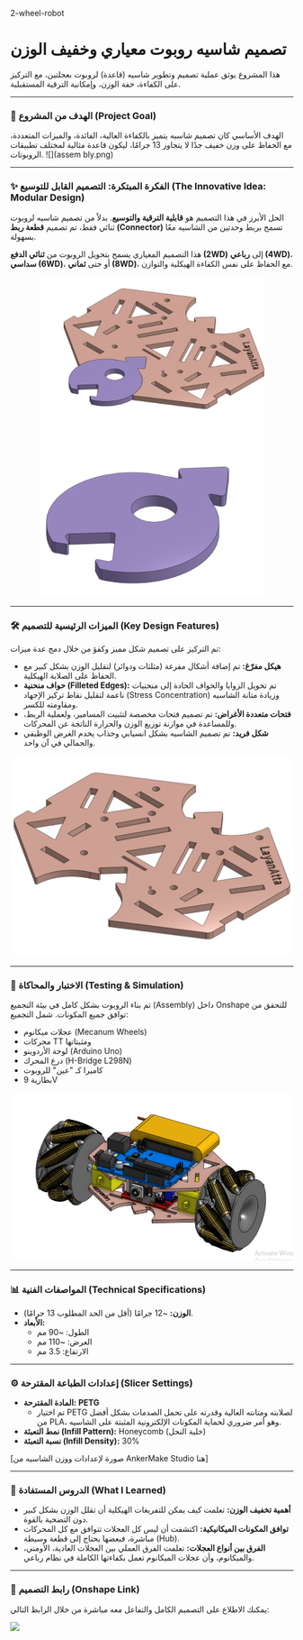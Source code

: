 2-wheel-robot
# تصميم شاسيه روبوت معياري وخفيف الوزن

هذا المشروع يوثق عملية تصميم وتطوير شاسيه (قاعدة) لروبوت بعجلتين، مع التركيز على الكفاءة، خفة الوزن، وإمكانية الترقية المستقبلية.

---

### 🎯 الهدف من المشروع (Project Goal)

الهدف الأساسي كان تصميم شاسيه يتميز بالكفاءة العالية، الفائدة، والميزات المتعددة، مع الحفاظ على وزن خفيف جدًا لا يتجاوز 13 جرامًا، ليكون قاعدة مثالية لمختلف تطبيقات الروبوتات.
![](assem bly.png)


---

### ✨ الفكرة المبتكرة: التصميم القابل للتوسيع (The Innovative Idea: Modular Design)

الحل الأبرز في هذا التصميم هو **قابلية الترقية والتوسيع**. بدلاً من تصميم شاسيه لروبوت ثنائي فقط، تم تصميم **قطعة ربط (Connector)** تسمح بربط وحدتين من الشاسيه معًا بسهولة.

هذا التصميم المعياري يسمح بتحويل الروبوت من **ثنائي الدفع (2WD)** إلى **رباعي (4WD)**، **سداسي (6WD)**، أو حتى **ثماني (8WD)**، مع الحفاظ على نفس الكفاءة الهيكلية والتوازن.


<p align="center">
  <img src="PartStudio(3).png" width="400" />
  <img src="PartStudio(2).png" width="400" />
</p>


---

### 🛠️ الميزات الرئيسية للتصميم (Key Design Features)

تم التركيز على تصميم شكل مميز وكفؤ من خلال دمج عدة ميزات:
* **هيكل مفرّغ:** تم إضافة أشكال مفرغة (مثلثات ودوائر) لتقليل الوزن بشكل كبير مع الحفاظ على الصلابة الهيكلية.
* **حواف منحنية (Filleted Edges):** تم تحويل الزوايا والحواف الحادة إلى منحنيات ناعمة لتقليل نقاط تركيز الإجهاد (Stress Concentration) وزيادة متانة الشاسيه ومقاومته للكسر.
* **فتحات متعددة الأغراض:** تم تصميم فتحات مخصصة لتثبيت المسامير، ولعملية الربط، وللمساعدة في موازنة توزيع الوزن والحرارة الناتجة عن المحركات.
* **شكل فريد:** تم تصميم الشاسيه بشكل انسيابي وجذاب يخدم الغرض الوظيفي والجمالي في آن واحد.

![](PartStudio(1).png)

---

### 🔬 الاختبار والمحاكاة (Testing & Simulation)

تم بناء الروبوت بشكل كامل في بيئة التجميع (Assembly) داخل Onshape للتحقق من توافق جميع المكونات. شمل التجميع:
* عجلات ميكانوم (Mecanum Wheels)
* محركات TT ومثبتاتها
* لوحة الأردوينو (Arduino Uno)
* درع المحرك (H-Bridge L298N)
* كاميرا كـ "عين" للروبوت
* بطارية 9V

![robot](assembly.png)

---

### 📊 المواصفات الفنية (Technical Specifications)

* **الوزن:** ~12 جرامًا (أقل من الحد المطلوب 13 جرامًا).
* **الأبعاد:**
    * الطول: ~90 مم
    * العرض: ~110 مم
    * الارتفاع: 3.5 مم

---

### ⚙️ إعدادات الطباعة المقترحة (Slicer Settings)

* **المادة المقترحة:** **PETG**
    * تم اختيار PETG لصلابته ومتانته العالية وقدرته على تحمل الصدمات بشكل أفضل من PLA، وهو أمر ضروري لحماية المكونات الإلكترونية المثبتة على الشاسيه.
* **نمط التعبئة (Infill Pattern):** Honeycomb (خلية النحل)
* **نسبة التعبئة (Infill Density):** 30%

[صورة لإعدادات ووزن الشاسيه من AnkerMake Studio هنا]

---

### 🧠 الدروس المستفادة (What I Learned)

* **أهمية تخفيف الوزن:** تعلمت كيف يمكن للتفريغات الهيكلية أن تقلل الوزن بشكل كبير دون التضحية بالقوة.
* **توافق المكونات الميكانيكية:** اكتشفت أن ليس كل العجلات تتوافق مع كل المحركات مباشرة، فبعضها يحتاج إلى قطعة وسيطة (Hub).
* **الفرق بين أنواع العجلات:** تعلمت الفرق العملي بين العجلات العادية، الأومني، والميكانوم، وأن عجلات الميكانوم تعمل بكفاءتها الكاملة في نظام رباعي.

---

### 🔗 رابط التصميم (Onshape Link)

يمكنك الاطلاع على التصميم الكامل والتفاعل معه مباشرة من خلال الرابط التالي:

![](
https://cad.onshape.com/documents/d39c925f41f5d2bd521c5649/w/dbf19f2f49e90cd271c48cd4/e/af8dd4144e7f0ece80f89328?renderMode=0&uiState=68f705e9fe59de764fa00fa3)


